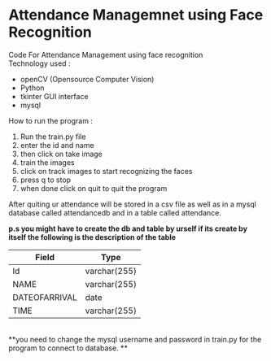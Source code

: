 # Attendance Managemnet using Face Recognition

Code For Attendance Management using face recognition \
Technology used :
- openCV (Opensource Computer Vision)
- Python
- tkinter GUI interface
- mysql

How to run the program : 

1. Run the train.py file
2. enter the id and name
3. then click on take image
4. train the images
5. click on track images to start recognizing the faces 
6. press q to stop 
7. when done click on quit to quit the program 

After quiting ur attendance will be stored in a csv file as well as in a mysql database called attendancedb and in a table called attendance.</br>

**p.s
you might have to create the db and table by urself if its create by itself
the following is the description of the table** 
</br>

|    Field      |     Type     | 
|---------------|--------------|  
|    Id         | varchar(255) |  
|    NAME       | varchar(255) |  
| DATEOFARRIVAL | date         |   
|    TIME       | varchar(255) |   
</br>
**you need to change the mysql username and password in train.py for the program to connect to database. ** 
